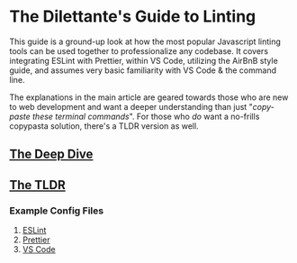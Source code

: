 # The Dilettante's Guide to Linting
This guide is a ground-up look at how the most popular Javascript linting tools can be used together to professionalize any codebase. It covers integrating ESLint with Prettier, within VS Code, utilizing the AirBnB style guide, and assumes very basic familiarity with VS Code & the command line.

The explanations in the main article are geared towards those who are new to web development and want a deeper understanding than just "_copy-paste these terminal commands_". For those who _do_ want a no-frills copypasta solution, there's a TLDR version as well.


## [The Deep Dive](./Intro-Guides/ESLint-Prettier.md)
## [The TLDR](./Intro-Guides/TLDR-eslint.md)

### Example Config Files
1. [ESLint](./Dotfiles/.eslintrc.json)
1. [Prettier](./Dotfiles/.prettierrc)
1. [VS Code](./Dotfiles/VSCODE-settings.jsonc)
